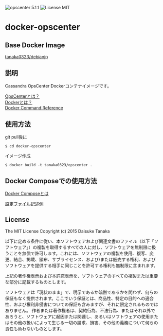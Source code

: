 ![opscenter 5.1.1](https://img.shields.io/badge/opscenter-5.1.1-brightgreen.svg) ![License MIT](https://img.shields.io/badge/license-MIT-blue.svg)

docker-opscenter
=====================

Base Docker Image
---------------------

[tanaka0323/debianjp](https://registry.hub.docker.com/u/tanaka0323/debianjp/)

説明
---------------------

Cassandra OpsCenter Dockerコンテナイメージです。

[OpsCenterとは？](http://www.datastax.com/what-we-offer/products-services/datastax-opscenter)  
[Dockerとは？](https://docs.docker.com/)  
[Docker Command Reference](https://docs.docker.com/reference/commandline/cli/)

使用方法
---------------------

git pull後に

    $ cd docker-opscenter

イメージ作成

    $ docker build -t tanaka0323/opscenter .

Docker Composeでの使用方法
---------------------

[Docker Composeとは](https://docs.docker.com/compose/)  

[設定ファイル記述例](https://bitbucket.org/tanaka0323/compose-examples)

License
---------------------

The MIT License
Copyright (c) 2015 Daisuke Tanaka

以下に定める条件に従い、本ソフトウェアおよび関連文書のファイル（以下「ソフトウェア」）の複製を取得するすべての人に対し、ソフトウェアを無制限に扱うことを無償で許可します。これには、ソフトウェアの複製を使用、複写、変更、結合、掲載、頒布、サブライセンス、および/または販売する権利、およびソフトウェアを提供する相手に同じことを許可する権利も無制限に含まれます。

上記の著作権表示および本許諾表示を、ソフトウェアのすべての複製または重要な部分に記載するものとします。

ソフトウェアは「現状のまま」で、明示であるか暗黙であるかを問わず、何らの保証もなく提供されます。ここでいう保証とは、商品性、特定の目的への適合性、および権利非侵害についての保証も含みますが、それに限定されるものではありません。 作者または著作権者は、契約行為、不法行為、またはそれ以外であろうと、ソフトウェアに起因または関連し、あるいはソフトウェアの使用またはその他の扱いによって生じる一切の請求、損害、その他の義務について何らの責任も負わないものとします。